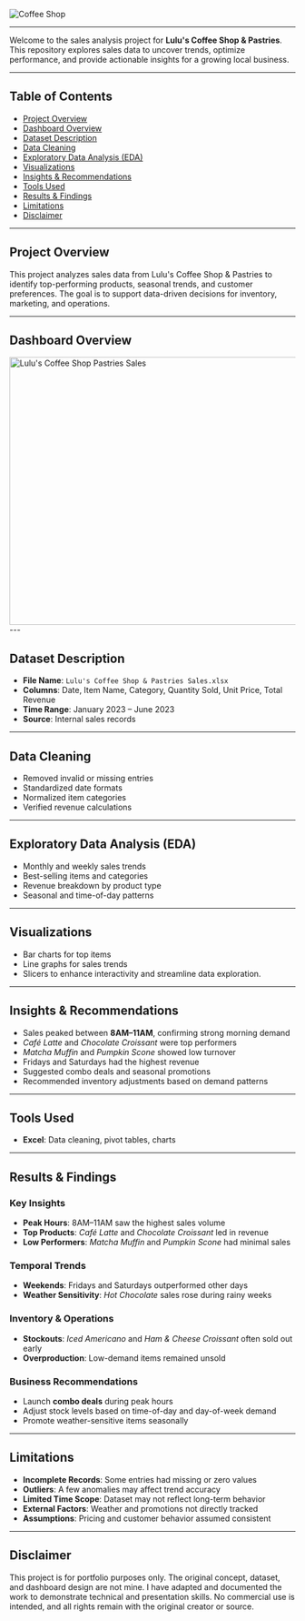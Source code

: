 
![Coffee Shop](https://github.com/user-attachments/assets/0901d275-60d3-45a9-aa3a-822aa8da174a)

---
Welcome to the sales analysis project for **Lulu's Coffee Shop & Pastries**. This repository explores sales data to uncover trends, optimize performance, and provide actionable insights for a growing local business.

---


  ## Table of Contents

- [Project Overview](#project-overview)  
- [Dashboard Overview](#dashboard-overview)  
- [Dataset Description](#dataset-description)  
- [Data Cleaning](#data-cleaning)  
- [Exploratory Data Analysis (EDA)](#exploratory-data-analysis-eda)  
- [Visualizations](#visualizations)  
- [Insights & Recommendations](#insights--recommendations)  
- [Tools Used](#tools-used)  
- [Results & Findings](#results--findings)  
- [Limitations](#limitations)
- [Disclaimer](#Disclaimer)



---

## Project Overview

This project analyzes sales data from Lulu's Coffee Shop & Pastries to identify top-performing products, seasonal trends, and customer preferences. The goal is to support data-driven decisions for inventory, marketing, and operations.

---
## Dashboard Overview
<img width="1543" height="471" alt="Lulu's Coffee Shop   Pastries Sales" src="https://github.com/user-attachments/assets/8ed49f36-c7a5-4340-ba85-962da6484446" />
---

## Dataset Description

- **File Name**: `Lulu's Coffee Shop & Pastries Sales.xlsx`  
- **Columns**: Date, Item Name, Category, Quantity Sold, Unit Price, Total Revenue  
- **Time Range**: January 2023 – June 2023 
- **Source**: Internal sales records

---

## Data Cleaning

- Removed invalid or missing entries  
- Standardized date formats  
- Normalized item categories  
- Verified revenue calculations

---

## Exploratory Data Analysis (EDA)

- Monthly and weekly sales trends  
- Best-selling items and categories  
- Revenue breakdown by product type  
- Seasonal and time-of-day patterns

---

## Visualizations

- Bar charts for top items  
- Line graphs for sales trends
- Slicers to enhance interactivity and streamline data exploration. 

---

## Insights & Recommendations

- Sales peaked between **8AM–11AM**, confirming strong morning demand  
- *Café Latte* and *Chocolate Croissant* were top performers  
- *Matcha Muffin* and *Pumpkin Scone* showed low turnover  
- Fridays and Saturdays had the highest revenue  
- Suggested combo deals and seasonal promotions  
- Recommended inventory adjustments based on demand patterns

---

## Tools Used

- **Excel**: Data cleaning, pivot tables, charts  

---

## Results & Findings

### Key Insights
- **Peak Hours**: 8AM–11AM saw the highest sales volume  
- **Top Products**: *Café Latte* and *Chocolate Croissant* led in revenue  
- **Low Performers**: *Matcha Muffin* and *Pumpkin Scone* had minimal sales

### Temporal Trends
- **Weekends**: Fridays and Saturdays outperformed other days  
- **Weather Sensitivity**: *Hot Chocolate* sales rose during rainy weeks

### Inventory & Operations
- **Stockouts**: *Iced Americano* and *Ham & Cheese Croissant* often sold out early  
- **Overproduction**: Low-demand items remained unsold

### Business Recommendations
- Launch **combo deals** during peak hours  
- Adjust stock levels based on time-of-day and day-of-week demand  
- Promote weather-sensitive items seasonally

---

## Limitations

- **Incomplete Records**: Some entries had missing or zero values  
- **Outliers**: A few anomalies may affect trend accuracy  
- **Limited Time Scope**: Dataset may not reflect long-term behavior  
- **External Factors**: Weather and promotions not directly tracked  
- **Assumptions**: Pricing and customer behavior assumed consistent

---

## Disclaimer

This project is for portfolio purposes only. The original concept, dataset, and dashboard design are not mine. I have adapted and documented the work to demonstrate technical and presentation skills. No commercial use is intended, and all rights remain with the original creator or source.

